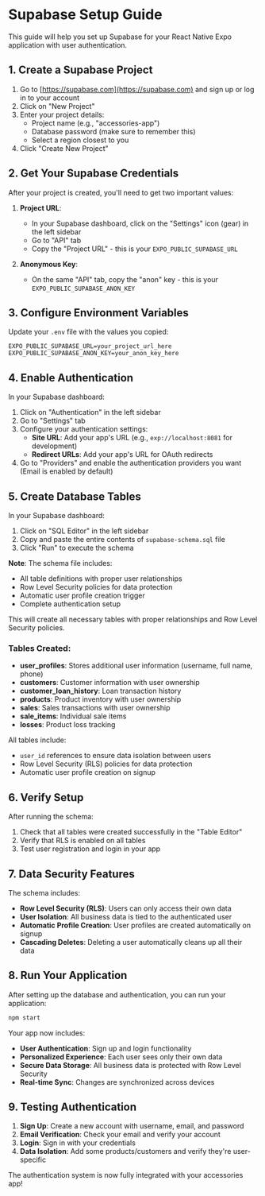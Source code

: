 # Supabase Setup Guide

This guide will help you set up Supabase for your React Native Expo application with user authentication.

## 1. Create a Supabase Project

1. Go to [https://supabase.com](https://supabase.com) and sign up or log in to your account
2. Click on "New Project"
3. Enter your project details:
   - Project name (e.g., "accessories-app")
   - Database password (make sure to remember this)
   - Select a region closest to you
4. Click "Create New Project"

## 2. Get Your Supabase Credentials

After your project is created, you'll need to get two important values:

1. **Project URL**: 
   - In your Supabase dashboard, click on the "Settings" icon (gear) in the left sidebar
   - Go to "API" tab
   - Copy the "Project URL" - this is your `EXPO_PUBLIC_SUPABASE_URL`

2. **Anonymous Key**:
   - On the same "API" tab, copy the "anon" key - this is your `EXPO_PUBLIC_SUPABASE_ANON_KEY`

## 3. Configure Environment Variables

Update your `.env` file with the values you copied:

```env
EXPO_PUBLIC_SUPABASE_URL=your_project_url_here
EXPO_PUBLIC_SUPABASE_ANON_KEY=your_anon_key_here
```

## 4. Enable Authentication

In your Supabase dashboard:

1. Click on "Authentication" in the left sidebar
2. Go to "Settings" tab
3. Configure your authentication settings:
   - **Site URL**: Add your app's URL (e.g., `exp://localhost:8081` for development)
   - **Redirect URLs**: Add your app's URL for OAuth redirects
4. Go to "Providers" and enable the authentication providers you want (Email is enabled by default)

## 5. Create Database Tables

In your Supabase dashboard:

1. Click on "SQL Editor" in the left sidebar
2. Copy and paste the entire contents of `supabase-schema.sql` file
3. Click "Run" to execute the schema

**Note**: The schema file includes:
- All table definitions with proper user relationships
- Row Level Security policies for data protection
- Automatic user profile creation trigger
- Complete authentication setup

This will create all necessary tables with proper relationships and Row Level Security policies.

### Tables Created:

- **user_profiles**: Stores additional user information (username, full name, phone)
- **customers**: Customer information with user ownership
- **customer_loan_history**: Loan transaction history
- **products**: Product inventory with user ownership
- **sales**: Sales transactions with user ownership
- **sale_items**: Individual sale items
- **losses**: Product loss tracking

All tables include:
- `user_id` references to ensure data isolation between users
- Row Level Security (RLS) policies for data protection
- Automatic user profile creation on signup

## 6. Verify Setup

After running the schema:

1. Check that all tables were created successfully in the "Table Editor"
2. Verify that RLS is enabled on all tables
3. Test user registration and login in your app

## 7. Data Security Features

The schema includes:

- **Row Level Security (RLS)**: Users can only access their own data
- **User Isolation**: All business data is tied to the authenticated user
- **Automatic Profile Creation**: User profiles are created automatically on signup
- **Cascading Deletes**: Deleting a user automatically cleans up all their data

## 8. Run Your Application

After setting up the database and authentication, you can run your application:

```bash
npm start
```

Your app now includes:

- **User Authentication**: Sign up and login functionality
- **Personalized Experience**: Each user sees only their own data
- **Secure Data Storage**: All business data is protected with Row Level Security
- **Real-time Sync**: Changes are synchronized across devices

## 9. Testing Authentication

1. **Sign Up**: Create a new account with username, email, and password
2. **Email Verification**: Check your email and verify your account
3. **Login**: Sign in with your credentials
4. **Data Isolation**: Add some products/customers and verify they're user-specific

The authentication system is now fully integrated with your accessories app!